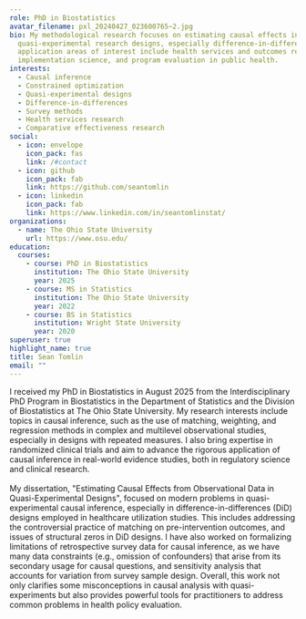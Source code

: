 ```yaml
---
role: PhD in Biostatistics
avatar_filename: pxl_20240427_023600765~2.jpg
bio: My methodological research focuses on estimating causal effects in
  quasi-experimental research designs, especially difference-in-differences. My
  application areas of interest include health services and outcomes research,
  implementation science, and program evaluation in public health.
interests:
  - Causal inference
  - Constrained optimization
  - Quasi-experimental designs
  - Difference-in-differences
  - Survey methods
  - Health services research
  - Comparative effectiveness research
social:
  - icon: envelope
    icon_pack: fas
    link: /#contact
  - icon: github
    icon_pack: fab
    link: https://github.com/seantomlin
  - icon: linkedin
    icon_pack: fab
    link: https://www.linkedin.com/in/seantomlinstat/
organizations:
  - name: The Ohio State University
    url: https://www.osu.edu/
education:
  courses:
    - course: PhD in Biostatistics
      institution: The Ohio State University
      year: 2025
    - course: MS in Statistics
      institution: The Ohio State University
      year: 2022
    - course: BS in Statistics
      institution: Wright State University
      year: 2020
superuser: true
highlight_name: true
title: Sean Tomlin
email: ""
---
```

I received my PhD in Biostatistics in August 2025 from the Interdisciplinary PhD Program in Biostatistics in the Department of Statistics and the Division of Biostatistics at The Ohio State University. My research interests include topics in causal inference, such as the use of matching, weighting, and regression methods in complex and multilevel observational studies, especially in designs with repeated measures. I also bring expertise in randomized clinical trials and aim to advance the rigorous application of causal inference in real-world evidence studies, both in regulatory science and clinical research.\
\
My dissertation, "Estimating Causal Effects from Observational Data in Quasi-Experimental Designs", focused on modern problems in quasi-experimental causal inference, especially in difference-in-differences (DiD) designs employed in healthcare utilization studies. This includes addressing the controversial practice of matching on pre-intervention outcomes, and issues of structural zeros in DiD designs. I have also worked on formalizing limitations of retrospective survey data for causal inference, as we have many data constraints (e.g., omission of confounders) that arise from its secondary usage for causal questions, and sensitivity analysis that accounts for variation from survey sample design. Overall, this work not only clarifies some misconceptions in causal analysis with quasi-experiments but also provides powerful tools for practitioners to address common problems in health policy evaluation.

<!--- {{< icon name="download" pack="fas" >}} Download my {{< staticref "uploads/resume.pdf" "newtab" >}}resumé{{< /staticref >}} or my {{< staticref "uploads/Sean_Tomlin_CV.pdf" "newtab" >}}CV{{< /staticref >}}. 
--->
